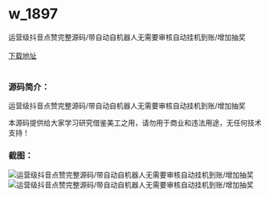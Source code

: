 # w_1897
运营级抖音点赞完整源码/带自动自机器人无需要审核自动挂机到账/增加抽奖
<br/></br>
[下载地址](https://www.uuid2.com/1897.html "下载地址")
<br/></br>
<h3>源码简介：</h3>
<p>运营级抖音点赞完整源码/带自动自机器人无需要审核自动挂机到账/增加抽奖<p>
<p>本源码提供给大家学习研究借鉴美工之用，请勿用于商业和违法用途，无任何技术支持！<p>
<h3>截图：</h3>
<img src="https://www.uuid2.com/wp-content/uploads/img/202205/4cbbcc6850.jpg" alt="运营级抖音点赞完整源码/带自动自机器人无需要审核自动挂机到账/增加抽奖"><img src="https://www.uuid2.com/wp-content/uploads/img/202205/4cbbcc6233.jpg" alt="运营级抖音点赞完整源码/带自动自机器人无需要审核自动挂机到账/增加抽奖">
